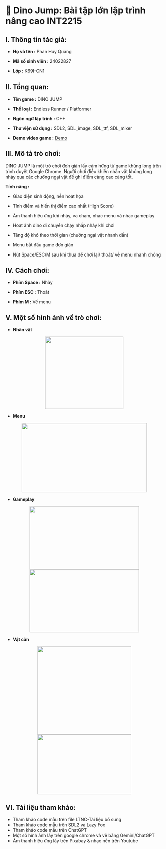 # 🦖 Dino Jump: Bài tập lớn lập trình nâng cao INT2215

## I. Thông tin tác giả:
- **Họ và tên :** Phan Huy Quang <p>
- **Mã số sinh viên :** 24022827 <p>
- **Lớp :** K69I-CN1 <p>

## II. Tổng quan:
- **Tên game :** DINO JUMP <p>
- **Thể loại :** Endless Runner / Platformer <p>
- **Ngôn ngữ lập trình :** C++ <p>
- **Thư viện sử dụng :** SDL2, SDL_image, SDL_ttf, SDL_mixer <p>
- **Demo video game :** [Demo](https://youtu.be/6HOFsWlO_vA) <p>

## III. Mô tả trò chơi:
DINO JUMP là một trò chơi đơn giản lấy cảm hứng từ game khủng long trên trình duyệt Google Chrome. Người chơi điều khiển nhân vật khủng long nhảy qua các chướng ngại vật để ghi điểm càng cao càng tốt. <p>
**Tính năng :** <p>
- Giao diện sinh động, nền hoạt họa <p>
- Tính điểm và hiển thị điểm cao nhất (High Score) <p>
- Âm thanh hiệu ứng khi nhảy, va chạm, nhạc menu và nhạc gameplay <p>
- Hoạt ảnh dino di chuyển chạy nhấp nháy khi chơi <p>
- Tăng độ khó theo thời gian (chướng ngại vật nhanh dần) <p>
- Menu bắt đầu game đơn giản <p>
- Nút Space/ESC/M sau khi thua để chơi lại/ thoát/ về menu nhanh chóng <p>

## IV. Cách chơi:
- **Phím Space :** Nhảy <p>
- **Phím ESC :** Thoát <p>
- **Phím M :** Về menu <p>

## V. Một số hình ảnh về trò chơi:

- **Nhân vật** <p>
<p align="center">
 <img src="https://github.com/user-attachments/assets/ce6804ef-95cf-429d-9bee-baf162fe186d" width="250" height="230"/>
</p>

- **Menu** <p>
<p align="center">
 <img src="https://github.com/user-attachments/assets/b9ad15c1-3a81-4fb7-9c0e-2725b4702251" width="400" height="220"/>
</p>

- **Gameplay** <p>
<p align="center">
 <img src="https://github.com/user-attachments/assets/fe6b8a7a-23cc-4087-9cd5-8b14dbd6b196" width="350" height="200"/>
 <img src="https://github.com/user-attachments/assets/04b43446-f397-493d-84f0-68b8e621596d" width="350" height="200"/>
</p>

- **Vật cản** <p>
<p align="center">
 <img src="https://github.com/user-attachments/assets/3b082ea1-a03f-448f-9a72-a94318add7aa" width="300" height="280"/>
 <img src="https://github.com/user-attachments/assets/62b7044f-5246-49c5-ada6-e615ba63c7f7" width="300" height="190"/>
</p>

## VI. Tài liệu tham khảo:
- Tham khảo code mẫu trên file LTNC-Tài liệu bổ sung
- Tham khảo code mẫu trên SDL2 và Lazy Foo
- Tham khảo code mẫu trên ChatGPT
- Một số hình ảnh lấy trên google chrome và vẽ bằng Gemini/ChatGPT
- Âm thanh hiệu ứng lấy trên Pixabay & nhạc nền trên Youtube
